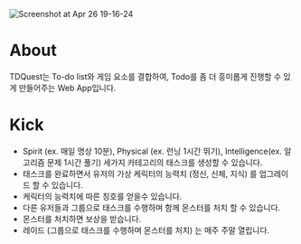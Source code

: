 ![Screenshot at Apr 26 19-16-24](https://user-images.githubusercontent.com/50979090/165243589-1e7d1879-d8b8-4c9f-897d-5be0d7542b7a.png)


# About
TDQuest는 To-do list와 게임 요소를 결합하여, Todo를 좀 더 흥미롭게 진행할 수 있게 만들어주는 Web App입니다.

# Kick
- Spirit (ex. 매일 명상 10분), Physical (ex. 런닝 1시간 뛰기), Intelligence(ex. 알고리즘 문제 1시간 풀기) 세가지 카테고리의 태스크를 생성할 수 있습니다.
- 태스크를 완료하면서 유저의 가상 케릭터의 능력치 (정신, 신체, 지식) 를 업그레이드 할 수 있습니다.
- 케릭터의 능력치에 따른 칭호를 얻을수 있습니다.
- 다른 유저들과 그룹으로 태스크를 수행하며 함께 몬스터를 처치 할 수 있습니다.
- 몬스터를 처치하면 보상을 받습니다.
- 레이드 (그룹으로 태스크를 수행하며 몬스터를 처치) 는 매주 주말 열립니다.
